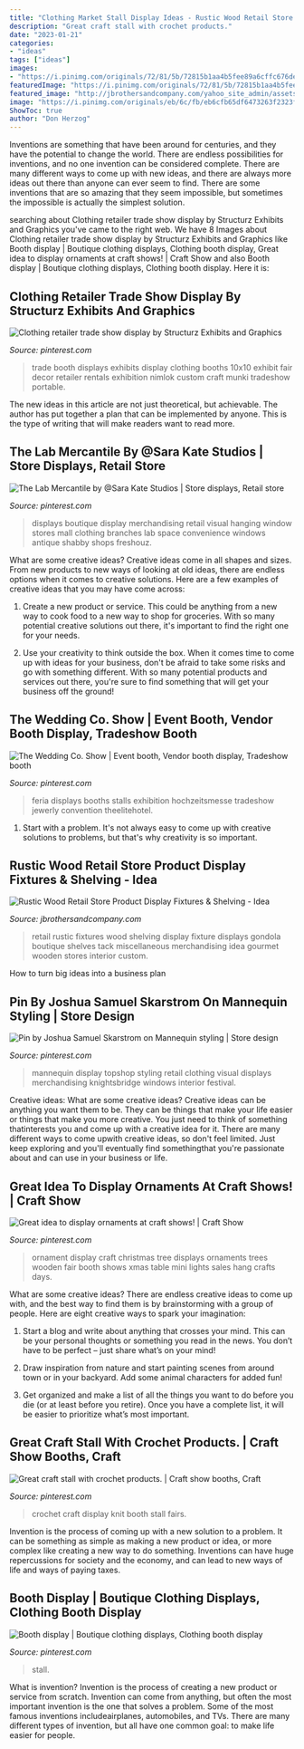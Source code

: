 ```yaml
---
title: "Clothing Market Stall Display Ideas - Rustic Wood Retail Store Product Display Fixtures &amp; Shelving"
description: "Great craft stall with crochet products."
date: "2023-01-21"
categories:
- "ideas"
tags: ["ideas"]
images:
- "https://i.pinimg.com/originals/72/81/5b/72815b1aa4b5fee89a6cffc676de496d.jpg"
featuredImage: "https://i.pinimg.com/originals/72/81/5b/72815b1aa4b5fee89a6cffc676de496d.jpg"
featured_image: "http://jbrothersandcompany.com/yahoo_site_admin/assets/images/gourmet-rustic-wood-store-fixture-gondola-ideas-retail.45150417_large.jpg"
image: "https://i.pinimg.com/originals/eb/6c/fb/eb6cfb65df6473263f2323f87f2e3ee4.jpg"
ShowToc: true
author: "Don Herzog"
---
```



Inventions are something that have been around for centuries, and they have the potential to change the world. There are endless possibilities for inventions, and no one invention can be considered complete. There are many different ways to come up with new ideas, and there are always more ideas out there than anyone can ever seem to find. There are some inventions that are so amazing that they seem impossible, but sometimes the impossible is actually the simplest solution.

	

		
searching about Clothing retailer trade show display by Structurz Exhibits and Graphics you've came to the right web. We have 8 Images about Clothing retailer trade show display by Structurz Exhibits and Graphics like Booth display | Boutique clothing displays, Clothing booth display, Great idea to display ornaments at craft shows! | Craft Show and also Booth display | Boutique clothing displays, Clothing booth display. Here it is:
		
    
## Clothing Retailer Trade Show Display By Structurz Exhibits And Graphics

<img loading=lazy src="https://i.pinimg.com/originals/11/20/6d/11206dc01af6677d3214e6f007dcd0d6.jpg" onerror="this.onerror=null;this.src='https://tse4.mm.bing.net/th?id=OIP.rfhe7OGbgrJfGpGJ76TXIgHaFQ&amp;pid=15.1';" alt="Clothing retailer trade show display by Structurz Exhibits and Graphics">

_Source: pinterest.com_

>trade booth displays exhibits display clothing booths 10x10 exhibit fair decor retailer rentals exhibition nimlok custom craft munki tradeshow portable. 

	

The new ideas in this article are not just theoretical, but achievable. The author has put together a plan that can be implemented by anyone. This is the type of writing that will make readers want to read more.

    
## The Lab Mercantile By @Sara Kate Studios | Store Displays, Retail Store

<img loading=lazy src="https://i.pinimg.com/originals/e5/1a/6f/e51a6fe8d9402da07ccf0e9f55475b1d.jpg" onerror="this.onerror=null;this.src='https://tse2.mm.bing.net/th?id=OIP.C6xPpcJa0ItqZn6OLqSiswHaLJ&amp;pid=15.1';" alt="The Lab Mercantile by @Sara Kate Studios | Store displays, Retail store">

_Source: pinterest.com_

>displays boutique display merchandising retail visual hanging window stores mall clothing branches lab space convenience windows antique shabby shops freshouz. 

	

What are some creative ideas?
Creative ideas come in all shapes and sizes. From new products to new ways of looking at old ideas, there are endless options when it comes to creative solutions. Here are a few examples of creative ideas that you may have come across: 
1. Create a new product or service. This could be anything from a new way to cook food to a new way to shop for groceries. With so many potential creative solutions out there, it's important to find the right one for your needs. 

2. Use your creativity to think outside the box. When it comes time to come up with ideas for your business, don't be afraid to take some risks and go with something different. With so many potential products and services out there, you're sure to find something that will get your business off the ground! 


    
## The Wedding Co. Show | Event Booth, Vendor Booth Display, Tradeshow Booth

<img loading=lazy src="https://i.pinimg.com/originals/72/81/5b/72815b1aa4b5fee89a6cffc676de496d.jpg" onerror="this.onerror=null;this.src='https://tse3.mm.bing.net/th?id=OIP.iIq2M321Cb5kR94obdcNpQHaLC&amp;pid=15.1';" alt="The Wedding Co. Show | Event booth, Vendor booth display, Tradeshow booth">

_Source: pinterest.com_

>feria displays booths stalls exhibition hochzeitsmesse tradeshow jewerly convention theelitehotel. 

	

1. Start with a problem. It's not always easy to come up with creative solutions to problems, but that's why creativity is so important.

    
## Rustic Wood Retail Store Product Display Fixtures &amp; Shelving - Idea

<img loading=lazy src="http://jbrothersandcompany.com/yahoo_site_admin/assets/images/gourmet-rustic-wood-store-fixture-gondola-ideas-retail.45150417_large.jpg" onerror="this.onerror=null;this.src='https://tse1.mm.bing.net/th?id=OIP.i1RUi--mVIwSev61y2kPIAHaJ4&amp;pid=15.1';" alt="Rustic Wood Retail Store Product Display Fixtures &amp; Shelving - Idea">

_Source: jbrothersandcompany.com_

>retail rustic fixtures wood shelving display fixture displays gondola boutique shelves tack miscellaneous merchandising idea gourmet wooden stores interior custom. 

	

How to turn big ideas into a business plan
 

    
## Pin By Joshua Samuel Skarstrom On Mannequin Styling | Store Design

<img loading=lazy src="https://i.pinimg.com/originals/eb/6c/fb/eb6cfb65df6473263f2323f87f2e3ee4.jpg" onerror="this.onerror=null;this.src='https://tse3.mm.bing.net/th?id=OIP.n83CZt7o2fao00bcQk7WfwHaJ4&amp;pid=15.1';" alt="Pin by Joshua Samuel Skarstrom on Mannequin styling | Store design">

_Source: pinterest.com_

>mannequin display topshop styling retail clothing visual displays merchandising knightsbridge windows interior festival. 

	

Creative ideas: What are some creative ideas?
Creative ideas can be anything you want them to be. They can be things that make your life easier or things that make you more creative. You just need to think of something thatinterests you and come up with a creative idea for it. There are many different ways to come upwith creative ideas, so don't feel limited. Just keep exploring and you'll eventually find somethingthat you're passionate about and can use in your business or life.

    
## Great Idea To Display Ornaments At Craft Shows! | Craft Show

<img loading=lazy src="https://i.pinimg.com/originals/bc/25/78/bc25786e6bf8340b00b5473e4e970162.jpg" onerror="this.onerror=null;this.src='https://tse3.mm.bing.net/th?id=OIP.XhIdbiPwLMx4rwmioQh5LwAAAA&amp;pid=15.1';" alt="Great idea to display ornaments at craft shows! | Craft Show">

_Source: pinterest.com_

>ornament display craft christmas tree displays ornaments trees wooden fair booth shows xmas table mini lights sales hang crafts days. 

	

What are some creative ideas?
There are endless creative ideas to come up with, and the best way to find them is by brainstorming with a group of people. Here are eight creative ways to spark your imagination: 
1. Start a blog and write about anything that crosses your mind. This can be your personal thoughts or something you read in the news. You don’t have to be perfect – just share what’s on your mind!

2. Draw inspiration from nature and start painting scenes from around town or in your backyard. Add some animal characters for added fun!

3. Get organized and make a list of all the things you want to do before you die (or at least before you retire). Once you have a complete list, it will be easier to prioritize what’s most important.

    
## Great Craft Stall With Crochet Products. | Craft Show Booths, Craft

<img loading=lazy src="https://i.pinimg.com/originals/68/8c/f5/688cf532846c63a3b2637e3dc0fe9984.jpg" onerror="this.onerror=null;this.src='https://tse4.mm.bing.net/th?id=OIP.QTBMOfL_r1dRP95Ng4zNpQHaNK&amp;pid=15.1';" alt="Great craft stall with crochet products. | Craft show booths, Craft">

_Source: pinterest.com_

>crochet craft display knit booth stall fairs. 

	

Invention is the process of coming up with a new solution to a problem. It can be something as simple as making a new product or idea, or more complex like creating a new way to do something. Inventions can have huge repercussions for society and the economy, and can lead to new ways of life and ways of paying taxes.

    
## Booth Display | Boutique Clothing Displays, Clothing Booth Display

<img loading=lazy src="https://i.pinimg.com/originals/0d/bb/a9/0dbba99122a51b80c581fc1ac1602777.jpg" onerror="this.onerror=null;this.src='https://tse3.mm.bing.net/th?id=OIP.pe4a4jlNXQODisTnkKicPAHaJ4&amp;pid=15.1';" alt="Booth display | Boutique clothing displays, Clothing booth display">

_Source: pinterest.com_

>stall. 

	

What is invention?
Invention is the process of creating a new product or service from scratch. Invention can come from anything, but often the most important invention is the one that solves a problem. Some of the most famous inventions includeairplanes, automobiles, and TVs. There are many different types of invention, but all have one common goal: to make life easier for people.


